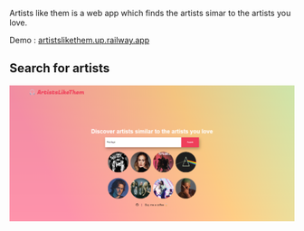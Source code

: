 Artists like them is a web app which finds the artists simar to the artists you love.

Demo : <a href="artistslikethem.up.railway.app">artistslikethem.up.railway.app</a>

<h2> Search for artists </h2>
<img src="demo/query_ss.png">

